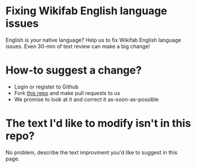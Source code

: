 # Fixing Wikifab English language issues
English is your native language? Help us to fix Wikifab English language issues. Even 30-min of text review can make a big change!


# How-to suggest a change?
* Login or register to Github
* Fork <a href="https://github.com/ClementFlipo/Wikifab-English-Texts">this repo</a> and make pull requests to us
* We promise to look at it and correct it as-soon-as-possible

# The text I'd like to modify isn't in this repo?
No problem, describe the text improvment you'd like to suggest in this page.
